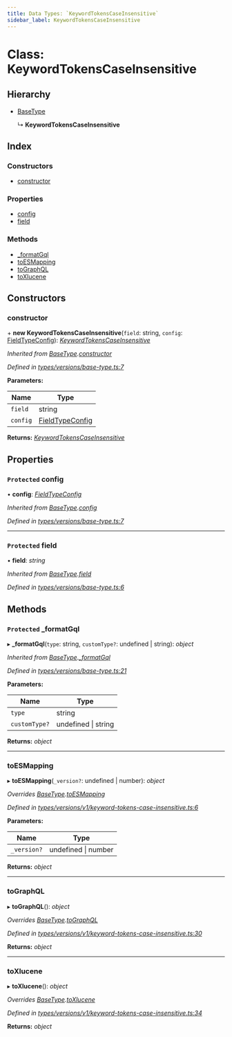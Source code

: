```yaml
---
title: Data Types: `KeywordTokensCaseInsensitive`
sidebar_label: KeywordTokensCaseInsensitive
---
```


# Class: KeywordTokensCaseInsensitive

## Hierarchy

* [BaseType](basetype.md)

  ↳ **KeywordTokensCaseInsensitive**

## Index

### Constructors

* [constructor](keywordtokenscaseinsensitive.md#constructor)

### Properties

* [config](keywordtokenscaseinsensitive.md#protected-config)
* [field](keywordtokenscaseinsensitive.md#protected-field)

### Methods

* [_formatGql](keywordtokenscaseinsensitive.md#protected-_formatgql)
* [toESMapping](keywordtokenscaseinsensitive.md#toesmapping)
* [toGraphQL](keywordtokenscaseinsensitive.md#tographql)
* [toXlucene](keywordtokenscaseinsensitive.md#toxlucene)

## Constructors

###  constructor

\+ **new KeywordTokensCaseInsensitive**(`field`: string, `config`: [FieldTypeConfig](../overview.md#fieldtypeconfig)): *[KeywordTokensCaseInsensitive](keywordtokenscaseinsensitive.md)*

*Inherited from [BaseType](basetype.md).[constructor](basetype.md#constructor)*

*Defined in [types/versions/base-type.ts:7](https://github.com/terascope/teraslice/blob/d8feecc03/packages/data-types/src/types/versions/base-type.ts#L7)*

**Parameters:**

Name | Type |
------ | ------ |
`field` | string |
`config` | [FieldTypeConfig](../overview.md#fieldtypeconfig) |

**Returns:** *[KeywordTokensCaseInsensitive](keywordtokenscaseinsensitive.md)*

## Properties

### `Protected` config

• **config**: *[FieldTypeConfig](../overview.md#fieldtypeconfig)*

*Inherited from [BaseType](basetype.md).[config](basetype.md#protected-config)*

*Defined in [types/versions/base-type.ts:7](https://github.com/terascope/teraslice/blob/d8feecc03/packages/data-types/src/types/versions/base-type.ts#L7)*

___

### `Protected` field

• **field**: *string*

*Inherited from [BaseType](basetype.md).[field](basetype.md#protected-field)*

*Defined in [types/versions/base-type.ts:6](https://github.com/terascope/teraslice/blob/d8feecc03/packages/data-types/src/types/versions/base-type.ts#L6)*

## Methods

### `Protected` _formatGql

▸ **_formatGql**(`type`: string, `customType?`: undefined | string): *object*

*Inherited from [BaseType](basetype.md).[_formatGql](basetype.md#protected-_formatgql)*

*Defined in [types/versions/base-type.ts:21](https://github.com/terascope/teraslice/blob/d8feecc03/packages/data-types/src/types/versions/base-type.ts#L21)*

**Parameters:**

Name | Type |
------ | ------ |
`type` | string |
`customType?` | undefined &#124; string |

**Returns:** *object*

___

###  toESMapping

▸ **toESMapping**(`_version?`: undefined | number): *object*

*Overrides [BaseType](basetype.md).[toESMapping](basetype.md#abstract-toesmapping)*

*Defined in [types/versions/v1/keyword-tokens-case-insensitive.ts:6](https://github.com/terascope/teraslice/blob/d8feecc03/packages/data-types/src/types/versions/v1/keyword-tokens-case-insensitive.ts#L6)*

**Parameters:**

Name | Type |
------ | ------ |
`_version?` | undefined &#124; number |

**Returns:** *object*

___

###  toGraphQL

▸ **toGraphQL**(): *object*

*Overrides [BaseType](basetype.md).[toGraphQL](basetype.md#abstract-tographql)*

*Defined in [types/versions/v1/keyword-tokens-case-insensitive.ts:30](https://github.com/terascope/teraslice/blob/d8feecc03/packages/data-types/src/types/versions/v1/keyword-tokens-case-insensitive.ts#L30)*

**Returns:** *object*

___

###  toXlucene

▸ **toXlucene**(): *object*

*Overrides [BaseType](basetype.md).[toXlucene](basetype.md#abstract-toxlucene)*

*Defined in [types/versions/v1/keyword-tokens-case-insensitive.ts:34](https://github.com/terascope/teraslice/blob/d8feecc03/packages/data-types/src/types/versions/v1/keyword-tokens-case-insensitive.ts#L34)*

**Returns:** *object*

